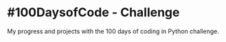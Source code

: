 # #100DaysofCode - Challenge
My progress and projects with the 100 days of coding in Python challenge.
